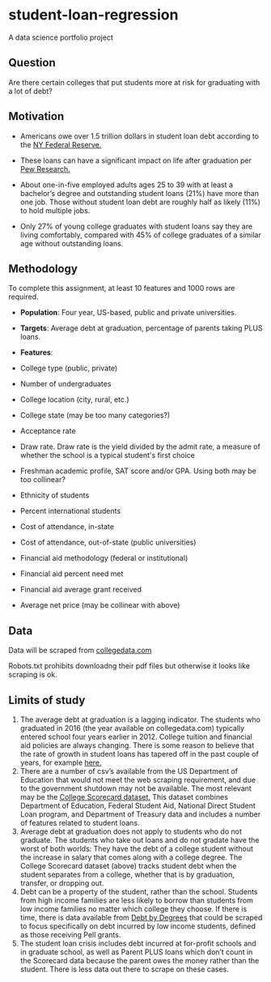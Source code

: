 # student-loan-regression
A data science portfolio project

## Question
Are there certain colleges that put students more at risk for
graduating with a lot of debt?

## Motivation

- Americans owe over 1.5 trillion dollars in student loan debt according to the [NY Federal Reserve.](https://www.newyorkfed.org/microeconomics/hhdc.html)

- These loans can have a significant impact on life after graduation per [Pew Research.](http://www.pewresearch.org/fact-tank/2017/08/24/5-facts-about-student-loans/) 
 - About one-in-five employed adults ages 25 to 39 with at least a bachelor’s degree and outstanding student loans (21%) have more than one job. Those without student loan debt are roughly half as likely (11%) to hold multiple jobs. 
 
 - Only 27% of young college graduates with student loans say they are living comfortably, compared with 45% of college graduates of a similar age without outstanding loans.


## Methodology

To complete this assignment, at least 10 features and 1000 rows are required.


- **Population**: Four year, US-based, public and private universities.

- **Targets**: Average debt at graduation, percentage of parents taking PLUS loans.

- **Features**: 
 - College type (public, private)
 - Number of undergraduates
 - College location (city, rural, etc.) 
 - College state (may be too many categories?)
 - Acceptance rate
 - Draw rate. Draw rate is the yield divided by the admit rate, a measure of whether the school is a typical student's first choice
 - Freshman academic profile, SAT score and/or GPA. Using both may be too collinear?
 - Ethnicity of students
 - Percent international students
 - Cost of attendance, in-state
 - Cost of attendance, out-of-state (public universities)
 - Financial aid methodology (federal or institutional)
 - Financial aid percent need met
 - Financial aid average grant received
 - Average net price (may be collinear with above)
 

## Data

Data will be scraped from [collegedata.com](https://www.collegedata.com)

Robots.txt prohibits downloadng their pdf files but otherwise it looks like scraping is ok.


## Limits of study
1.	The average debt at graduation is a lagging indicator. The students who graduated in 2016 (the year available on collegedata.com) typically entered school four years earlier in 2012. College tuition and financial aid policies are always changing. There is some reason to believe that the rate of growth in student loans has tapered off in the past couple of years, for example [here.](https://ticas.org/sites/default/files/pub_files/classof2017.pdf)
2.	There are a number of csv’s available from the US Department of Education that would not meet the web scraping requirement, and due to the government shutdown may not be available. The most relevant may be the [College Scorecard dataset.](https://collegescorecard.ed.gov/data/) This dataset combines Department of Education, Federal Student Aid, National Direct Student Loan program, and Department of Treasury data and includes a number of features related to student loans. 
3.	Average debt at graduation does not apply to students who do not graduate. The students who take out loans and do not gradate have the worst of both worlds: They have the debt of a college student without the increase in salary that comes along with a college degree. The College Scorecard dataset (above) tracks student debt when the student separates from a college, whether that is by graduation, transfer, or dropping out.
4.	Debt can be a property of the student, rather than the school. Students from high income families are less likely to borrow than students from low income families no matter which college they choose. If there is time, there is data available from [Debt by Degrees](https://projects.propublica.org/colleges/) that could be scraped to focus specifically on debt incurred by low income students, defined as those receiving Pell grants. 
5.	The student loan crisis includes debt incurred at for-profit schools and in graduate school, as well as Parent PLUS loans which don’t count in the Scorecard data because the parent owes the money rather than the student. There is less data out there to scrape on these cases. 



